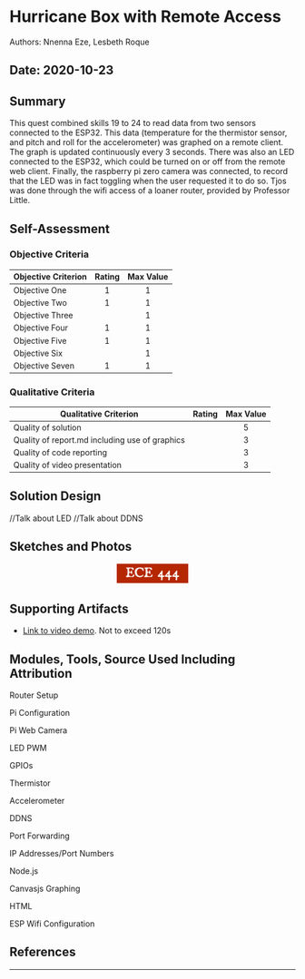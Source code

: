 # Hurricane Box with Remote Access
Authors: Nnenna Eze, Lesbeth Roque

Date: 2020-10-23
-----

## Summary
This quest combined skills 19 to 24 to read data from two sensors connected to the ESP32. This data (temperature for the thermistor sensor, and pitch and roll for the accelerometer) was graphed on a remote client. The graph is updated continuously every 3 seconds. There was also an LED connected to the ESP32, which could be turned on or off from the remote web client. Finally, the raspberry pi zero camera was connected, to record that the LED was in fact toggling when the user requested it to do so. Tjos was done through the wifi access of a loaner router, provided by Professor Little. 

## Self-Assessment

### Objective Criteria

| Objective Criterion | Rating | Max Value  | 
|---------------------------------------------|:-----------:|:---------:|
| Objective One | 1 |  1     | 
| Objective Two | 1 |  1     | 
| Objective Three |  |  1     | 
| Objective Four | 1 |  1     | 
| Objective Five | 1 |  1     | 
| Objective Six |  |  1     | 
| Objective Seven | 1 |  1     | 


### Qualitative Criteria

| Qualitative Criterion | Rating | Max Value  | 
|---------------------------------------------|:-----------:|:---------:|
| Quality of solution |  |  5     | 
| Quality of report.md including use of graphics |  |  3     | 
| Quality of code reporting |  |  3     | 
| Quality of video presentation |  |  3     | 


## Solution Design
//Talk about LED
//Talk about DDNS


## Sketches and Photos
<center><img src="./images/ece444.png" width="25%" /></center>  
<center> </center>


## Supporting Artifacts
- [Link to video demo](). Not to exceed 120s


## Modules, Tools, Source Used Including Attribution
Router Setup

Pi Configuration

Pi Web Camera

LED PWM

GPIOs

Thermistor

Accelerometer

DDNS

Port Forwarding

IP Addresses/Port Numbers

Node.js

Canvasjs Graphing

HTML

ESP Wifi Configuration

## References

-----

